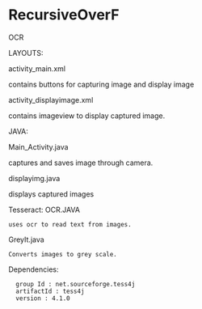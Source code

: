 # RecursiveOverF
OCR 

LAYOUTS:

activity_main.xml 
  
  
  contains buttons for capturing image and display image

activity_displayimage.xml
  
  contains imageview to display captured image.
  
JAVA:

Main_Activity.java
  
  captures and saves image through camera.
  
displayimg.java
  
  displays captured images

Tesseract:
  OCR.JAVA
    
    uses ocr to read text from images.
    
  GreyIt.java
  
    Converts images to grey scale.
    
   Dependencies:
      
      group Id : net.sourceforge.tess4j
      artifactId : tess4j
      version : 4.1.0

